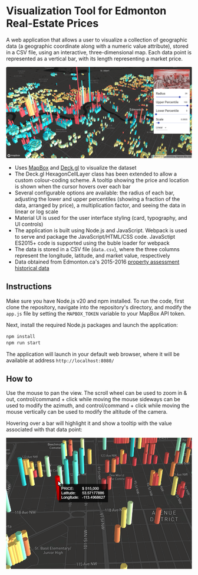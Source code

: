 # Visualization Tool for Edmonton Real-Estate Prices

A web application that allows a user to visualize a collection of geographic data (a geographic coordinate along with a numeric value attribute), stored in a CSV file, using an interactive, three-dimensional map. Each data point is represented as a vertical bar, with its length representing a market price.

![Preview](https://github.com/IgorMalis/gis-edm-realestate-prices/blob/master/screens/preview.png?raw=true)

- Uses [MapBox](https://www.mapbox.com/) and [Deck.gl](https://deck.gl/) to visualize the dataset
- The Deck.gl HexagonCellLayer class has been extended to allow a custom colour-coding scheme. A tooltip showing the price and location is shown when the cursor hovers over each bar
- Several configurable options are available: the radius of each bar, adjusting the lower and upper percentiles (showing a fraction of the data, arranged by price), a multiplication factor, and seeing the data in linear or log scale
- Material UI is used for the user interface styling (card, typography, and UI controls)
- The application is built using Node.js and JavaScript. Webpack is used to serve and package the JavaScript/HTML/CSS code. JavaSctipt ES2015+ code is supported using the buble loader for webpack
- The data is stored in a CSV file (`data.csv`), where the three columns represent the longitude, latitude, and market value, respectively
- Data obtained from Edmonton.ca's 2015-2016 [property assessment historical data](https://data.edmonton.ca/City-Administration/Property-Assessment-Data-Historical-/qi6a-xuwt/data)

## Instructions

Make sure you have Node.js v20 and npm installed. To run the code, first clone the repository, navigate into the repository's directory, and modify the `app.js` file by setting the `MAPBOX_TOKEN` variable to your MapBox API token.

Next, install the required Node.js packages and launch the application:

```bash
npm install
npm run start
```

The application will launch in your default web browser, where it will be available at address `http://localhost:8080/`

## How to

Use the mouse to pan the view. The scroll wheel can be used to zoom in & out, control/command + click while moving the mouse sideways can be used to modify the azimuth, and control/command + click while moving the mouse vertically can be used to modify the altitude of the camera. 

Hovering over a bar will highlight it and show a tooltip with the value associated with that data point:

![Tooltip](https://github.com/IgorMalis/gis-edm-realestate-prices/blob/master/screens/tooltip.png?raw=true)
